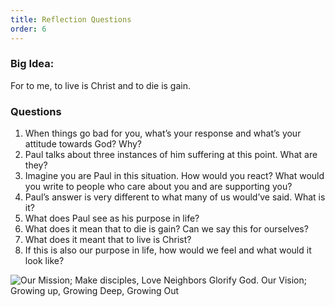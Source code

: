 ```yaml
---
title: Reflection Questions
order: 6
---
```


### Big Idea: 
For to me, to live is Christ and to die is gain.

### Questions
1. When things go bad for you, what’s your response and what’s your attitude towards God? Why?
2. Paul talks about three instances of him suffering at this point. What are they?
3. Imagine you are Paul in this situation. How would you react? What would you write to people who care about you and are supporting you?
4. Paul’s answer is very different to what many of us would’ve said. What is it?
5. What does Paul see as his purpose in life?
6. What does it mean that to die is gain? Can we say this for ourselves?
7. What does it meant that to live is Christ?
8. If this is also our purpose in life, how would we feel and what would it look like? 



![Our Mission; Make disciples, Love Neighbors Glorify God. Our Vision; Growing up, Growing Deep, Growing Out](https://raw.githubusercontent.com/stgeorgeshurstville/bulletin/main/images/upload.JPG)
